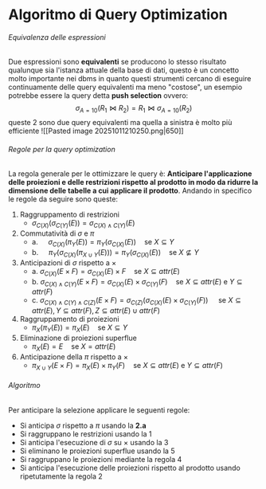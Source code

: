 # Algoritmo di Query Optimization

###### Equivalenza delle espressioni
Due espressioni sono **equivalenti** se producono lo stesso risultato qualunque sia l'istanza attuale della base di dati, questo è un concetto molto importante nei dbms in quanto questi strumenti cercano di eseguire continuamente delle query equivalenti ma meno "costose", un esempio potrebbe essere la query detta **push selection** ovvero: $$\sigma_{A=10}(R_1 \bowtie R_2) = R_1 \bowtie \sigma_{A = 10}(R_2)$$ queste 2 sono due query equivalenti ma quella a sinistra è molto più efficiente
![[Pasted image 20251011210250.png|650]]
###### Regole per la query optimization
La regola generale per le ottimizzare le query è: **Anticipare l'applicazione delle proiezioni e delle restrizioni rispetto al prodotto in modo da ridurre la dimensione delle tabelle a cui applicare il prodotto**. Andando in specifico le regole da seguire sono queste:
1. Raggruppamento di restrizioni
	- $\sigma_{C(X)}(\sigma_{C(Y)}(E)) = \sigma_{C(X) \land C(Y)}(E)$
2. Commutatività di $\sigma$ e $\pi$ 
	- a. $\quad \sigma_{C(X)}(\pi_Y(E)) = \pi_Y(\sigma_{C(X)}(E)) \quad \text{se } X \subseteq Y$
	- b. $\quad \pi_Y(\sigma_{C(X)}(\pi_{X \cup Y}(E))) = \pi_Y(\sigma_{C(X)}(E)) \quad \text{se } X \not\subseteq Y$
3. Anticipazioni di $\sigma$ rispetto a $\times$ 
	- a.  $\sigma_{C(X)}(E \times F) = \sigma_{C(X)}(E) \times F \quad \text{se } X \subseteq attr(E)$
	- b.  $\sigma_{C(X) \land C(Y)}(E \times F) = \sigma_{C(X)}(E) \times \sigma_{C(Y)}(F) \quad \text{se } X \subseteq attr(E) \text{ e } Y \subseteq attr(F)$
	- c.  $\sigma_{C(X) \land C(Y) \land C(Z)}(E \times F) = \sigma_{C(Z)}(\sigma_{C(X)}(E) \times \sigma_{C(Y)}(F)) \quad$ 
	  $\text{se } X \subseteq attr(E), Y \subseteq attr(F), Z \subseteq attr(E) \cup attr(F)$
4. Raggruppamento di proiezioni 
	- $\pi_{X}(\pi_{Y}(E)) = \pi_{X}(E) \quad \text{se } X \subseteq Y$
5. Eliminazione di proiezioni superflue
	- $\pi_{X}(E) = E \quad \text{se } X = attr(E)$
6. Anticipazione della $\pi$ rispetto a $\times$
	- $\pi_{X \cup Y}(E \times F) = \pi_{X}(E) \times \pi_{Y}(F) \quad \text{se } X \subseteq attr(E) \text{ e } Y \subseteq attr(F)$ 
###### Algoritmo
Per anticipare la selezione applicare le seguenti regole:
- Si anticipa $\sigma$ rispetto a $\pi$ usando la **2.a**
- Si raggruppano le restrizioni usando la 1
- Si anticipa l'esecuzione di $\sigma$ su $\times$ usando la 3
- Si eliminano le proiezioni superflue usando la 5
- Si raggruppano le proiezioni mediante la regola 4
- Si anticipa l'esecuzione delle proiezioni rispetto al prodotto usando ripetutamente la regola 2
   